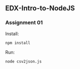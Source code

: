 ## EDX-Intro-to-NodeJS
### Assignment 01

Install:
```
npm install
```

Run:
```
node csv2json.js
```
